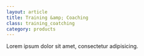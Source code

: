 ```yaml
---
layout: article
title: Training &amp; Coaching
class: training_coatching
category: products
---
```


Lorem ipsum dolor sit amet, consectetur adipisicing.
